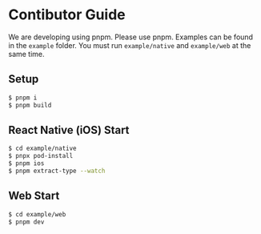 # Contibutor Guide
We are developing using pnpm. Please use pnpm.
Examples can be found in the `example` folder. You must run `example/native` and `example/web` at the same time.
## Setup

```sh
$ pnpm i
$ pnpm build
```
## React Native (iOS) Start

```sh
$ cd example/native
$ pnpx pod-install
$ pnpm ios
$ pnpm extract-type --watch
```
## Web Start

```sh
$ cd example/web
$ pnpm dev
```
